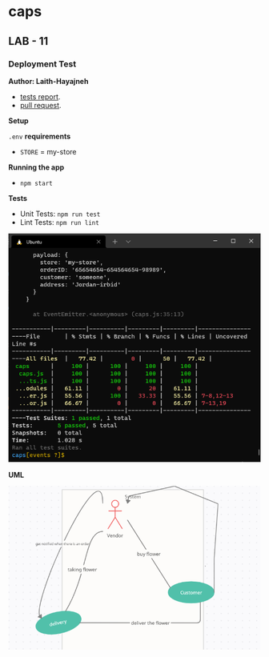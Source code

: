 # caps

## LAB - 11

### Deployment Test

**Author: Laith-Hayajneh**

- [tests report](https://github.com/laith-hayajneh/caps/actions).
- [pull request](https://github.com/laith-hayajneh/caps/pull/1).

**Setup**

`.env` **requirements**

- `STORE` = my-store

**Running the app**

- `npm start`

 


**Tests**

- Unit Tests: `npm run test`
- Lint Tests: `npm run lint`

![test](./lab11.png)

**UML**

![uml](lab11uml.png)